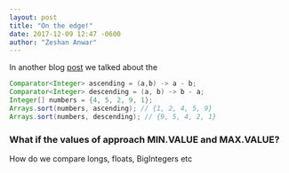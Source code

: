 ```yaml
---
layout: post
title: "On the edge!"
date: 2017-12-09 12:47 -0600
author: "Zeshan Anwar"
---
```



In another blog [post][Comparator-confusion] we talked about the

```java
Comparator<Integer> ascending = (a,b) -> a - b;
Comparator<Integer> descending = (a, b) -> b - a;
Integer[] numbers = {4, 5, 2, 9, 1};
Arrays.sort(numbers, ascending); // {1, 2, 4, 5, 9}
Arrays.sort(numbers, descending); // {9, 5, 4, 2, 1}
```


### What if the values of approach MIN.VALUE and MAX.VALUE?
How do we compare longs, floats, BigIntegers etc










[Comparator-confusion]: https://mzanwar.github.io/2017/09/05/comparator-confusion.html